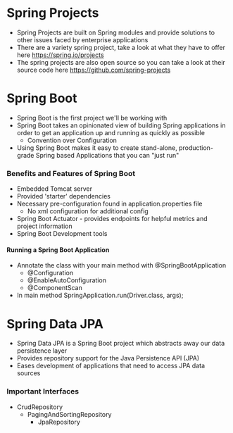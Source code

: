 # Spring Projects
- Spring Projects are built on Spring modules and provide solutions to other issues faced by enterprise applications
- There are a variety spring project, take a look at what they have to offer here https://spring.io/projects
- The spring projects are also open source so you can take a look at their source code here https://github.com/spring-projects

# Spring Boot
- Spring Boot is the first project we'll be working with
- Spring Boot takes an opinionated view of building Spring applications in order to get an application up and running as quickly as possible
    - Convention over Configuration
- Using Spring Boot makes it easy to create stand-alone, production-grade Spring based Applications that you can "just run"

### Benefits and Features of Spring Boot
- Embedded Tomcat server
- Provided 'starter' dependencies
- Necessary pre-configuration found in application.properties file
    - No xml configuration for additional config
- Spring Boot Actuator - provides endpoints for helpful metrics and project information
- Spring Boot Development tools

#### Running a Spring Boot Application
- Annotate the class with your main method with @SpringBootApplication
    - @Configuration 
    - @EnableAutoConfiguration 
    - @ComponentScan
- In main method SpringApplication.run(Driver.class, args);



# Spring Data JPA
- Spring Data JPA is a Spring Boot project which abstracts away our data persistence layer
- Provides repository support for the Java Persistence API (JPA)
- Eases development of applications that need to access JPA data sources

### Important Interfaces
- CrudRepository
    - PagingAndSortingRepository
        - JpaRepository
